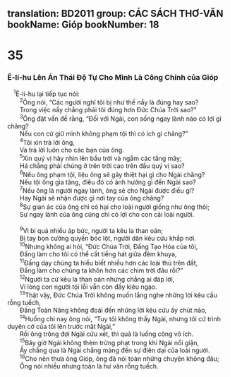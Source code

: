 translation: BD2011
group: CÁC SÁCH THƠ-VĂN
bookName: Gióp 
bookNumber: 18
-------

<div class="title"><h1>35</h1><h3>Ê-li-hu Lên Án Thái Ðộ Tự Cho Mình Là Công Chính của Gióp</h3></div>
<span class="verse giop_35_1"> <sup>1</sup>Ê-li-hu lại tiếp tục nói:<br/></span>
<span class="verse giop_35_2">  <sup>2</sup>Ông nói, “Các người nghĩ tôi bị như thế nầy là đúng hay sao?<br/>  Trong việc nầy chẳng phải tôi đúng hơn Ðức Chúa Trời sao?”<br/></span>
<span class="verse giop_35_3">  <sup>3</sup>Ông đặt vấn đề rằng, “Ðối với Ngài, con sống ngay lành nào có lợi gì chăng?<br/>  Nếu con cứ giữ mình không phạm tội thì có ích gì chăng?”<br/></span>
<span class="verse giop_35_4">  <sup>4</sup>Tôi xin trả lời ông,<br/>  Và trả lời luôn cho các bạn của ông.<br/></span>
<span class="verse giop_35_5">  <sup>5</sup>Xin quý vị hãy nhìn lên bầu trời và ngắm các tầng mây;<br/>  Há chẳng phải chúng ở trên trời cao trên đầu quý vị sao?<br/></span>
<span class="verse giop_35_6">  <sup>6</sup>Nếu ông phạm tội, liệu ông sẽ gây thiệt hại gì cho Ngài chăng?<br/>  Nếu tội ông gia tăng, điều đó có ảnh hưởng gì đến Ngài sao?<br/></span>
<span class="verse giop_35_7">  <sup>7</sup>Nếu ông là người ngay lành, ông sẽ cho Ngài được điều gì?<br/>  Hay Ngài sẽ nhận được gì nơi tay của ông chăng?<br/></span>
<span class="verse giop_35_8">  <sup>8</sup>Sự gian ác của ông chỉ có hại cho loài người giống như ông thôi;<br/>  Sự ngay lành của ông cũng chỉ có lợi cho con cái loài người.<br/><br/></span>
<span class="verse giop_35_9">  <sup>9</sup>Vì bị quá nhiều áp bức, người ta kêu la than oán;<br/>  Bị tay bọn cường quyền bóc lột, người dân kêu cứu khắp nơi.<br/></span>
<span class="verse giop_35_10">  <sup>10</sup>Nhưng không ai hỏi, “Ðức Chúa Trời, Ðấng Tạo Hóa của tôi,<br/>  Ðấng làm cho tôi có thể cất tiếng hát giữa đêm khuya,<br/></span>
<span class="verse giop_35_11">  <sup>11</sup>Ðấng dạy chúng ta hiểu biết nhiều hơn các loài thú trên đất,<br/>  Ðấng làm cho chúng ta khôn hơn các chim trời đâu rồi?”<br/></span>
<span class="verse giop_35_12">  <sup>12</sup>Người ta cứ kêu la than oán nhưng chẳng ai đáp lời,<br/>  Vì lòng con người tội lỗi vẫn còn đầy kiêu ngạo.<br/></span>
<span class="verse giop_35_13">  <sup>13</sup>Thật vậy, Ðức Chúa Trời không muốn lắng nghe những lời kêu cầu rỗng tuếch,<br/>  Ðấng Toàn Năng không đoái đến những lời kêu cứu ấy chút nào,<br/></span>
<span class="verse giop_35_14">  <sup>14</sup>Huống chi nay ông nói, “Tuy tôi không thấy Ngài, nhưng tôi cứ trình duyên cớ của tôi lên trước mặt Ngài,”<br/>  Rồi ông trông đợi Ngài cứu xét, thì quả là luống công vô ích.<br/></span>
<span class="verse giop_35_15">  <sup>15</sup>Bây giờ Ngài không thèm trừng phạt trong khi Ngài nổi giận,<br/>  Ấy chẳng qua là Ngài chẳng màng đến sự điên dại của loài người.<br/></span>
<span class="verse giop_35_16">  <sup>16</sup>Cho nên thưa ông Gióp, ông đã nói toàn những chuyện không đâu;<br/>  Ông nói nhiều nhưng toàn là hư văn rỗng tuếch.<br/></span>
